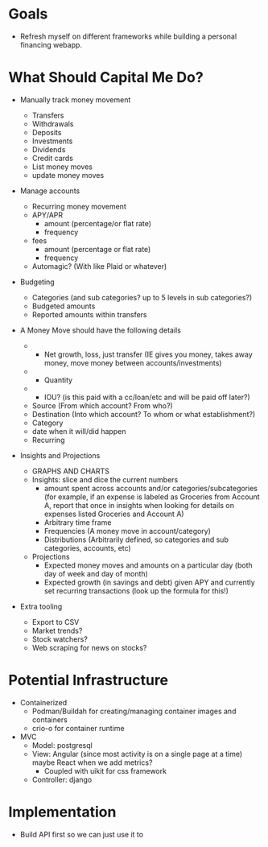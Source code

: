 # Goals 

- Refresh myself on different frameworks while building a personal financing webapp. 

# What Should Capital Me Do? 

- Manually track money movement
  - Transfers
  - Withdrawals
  - Deposits
  - Investments
  - Dividends 
  - Credit cards
  - List money moves
  - update money moves

- Manage accounts
  - Recurring money movement
  - APY/APR
    - amount (percentage/or flat rate)
    - frequency
  - fees
    - amount (percentage or flat rate)
    - frequency
  - Automagic? (With like Plaid or whatever)
    
- Budgeting
  - Categories (and sub categories? up to 5 levels in sub categories?)
  - Budgeted amounts
  - Reported amounts within transfers
  
- A Money Move should have the following details
  - * Net growth, loss, just transfer (IE gives you money, takes away money, move money between accounts/investments) 
  - * Quantity
  - * IOU? (is this paid with a cc/loan/etc and will be paid off later?)
  - Source (From which account? From who?)
  - Destination (Into which account? To whom or what establishment?)
  - Category
  - date when it will/did happen
  - Recurring

- Insights and Projections
  - GRAPHS AND CHARTS
  - Insights: slice and dice the current numbers
    - amount spent across accounts and/or categories/subcategories (for example, if an expense is labeled as Groceries from Account A, report that once in insights when looking for details on expenses listed Groceries and Account A)
    - Arbitrary time frame
    - Frequencies (A money move in account/category)
    - Distributions (Arbitrarily defined, so categories and sub categories, accounts, etc)
  - Projections
    - Expected money moves and amounts on a particular day (both day of week and day of month)
    - Expected growth (in savings and debt) given APY and currently set recurring transactions (look up the formula for this!)

- Extra tooling 
  - Export to CSV
  - Market trends? 
  - Stock watchers? 
  - Web scraping for news on stocks? 
  
# Potential Infrastructure

- Containerized
  - Podman/Buildah for creating/managing container images and containers
  - crio-o for container runtime
- MVC
  - Model: postgresql
  - View: Angular (since most activity is on a single page at a time) maybe React when we add metrics? 
    - Coupled with uikit for css framework
  - Controller: django


# Implementation 

- Build API first so we can just use it to 
